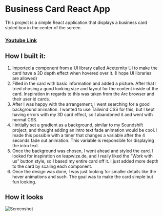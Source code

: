 # Business Card React App

This project is a simple React application that displays a business card styled box in the center of the screen. 

### [Youtube Link](https://youtu.be/zLLWjxKN0DA)

## How I built it:

1. Imported a component from a UI library called Aceternity UI to make the card have a 3D depth effect when hovered over it. (I hope UI libraries are allowed)
2. Filled in the card with basic information and added a picture. After that I tried chosing a good looking size and layout for the content inside of the card. Inspiration in regards to this was taken from the Arc browser and their user id cards.
3. After I was happy with the arrangement, I went searching for a good background animation. I wanted to use Tailwind CSS for this, but I kept having errors with my 3D card effect, so I abandoned it and went with normal CSS.
4. I initially set a gradient as a background, similar to my Soundshift project, and thought adding an intro text fade animation would be cool. I made this possible with a timer that changes a variable after the 4 seconds fade out animation. This variable is responsible for displaying the intro text.
5. Once the background was chosen, I went ahead and styled the card. I looked for inspiration on leapwize.de, and I really liked the "Work with us" button style, so I based my entire card off it. I just added more depth to the card by scaling each component.
6. Once the design was done, I was just looking for smaller details like the hover animations and such. The goal was to make the card simple but fun looking.

## How it looks
![Screenshot](https://imgur.com/b396a87e-5cc6-4117-a887-2d19997f7384)

